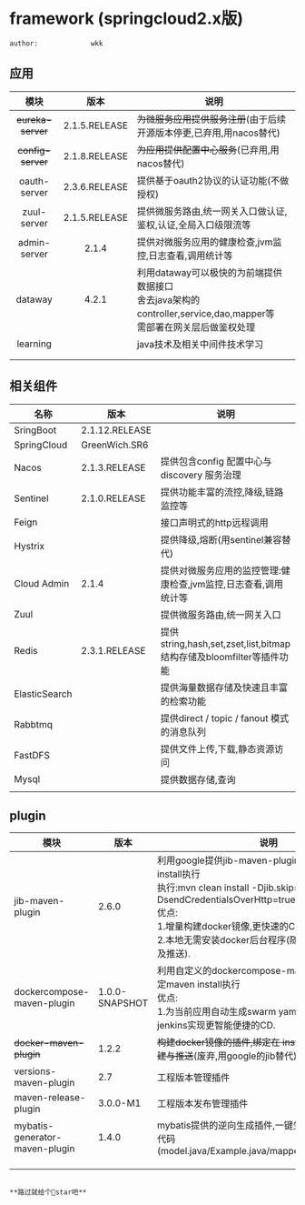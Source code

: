 # framework (springcloud2.x版)

	author: 			wkk

##	应用

|       模块        |     版本      | 说明                                                         |
| :---------------: | :-----------: | ------------------------------------------------------------ |
| ~~eureka-server~~ | 2.1.5.RELEASE | ~~为微服务应用提供服务注册~~(由于后续开源版本停更,已弃用,用nacos替代) |
| ~~config-server~~ | 2.1.8.RELEASE | ~~为应用提供配置中心服务~~(已弃用,用nacos替代)               |
|   oauth-server    | 2.3.6.RELEASE | 提供基于oauth2协议的认证功能(不做授权)                       |
|    zuul-server    | 2.1.5.RELEASE | 提供微服务路由,统一网关入口做认证,鉴权,认证,全局入口级限流等 |
|   admin-server    |     2.1.4     | 提供对微服务应用的健康检查,jvm监控,日志查看,调用统计等       |
|      dataway      |     4.2.1     | 利用dataway可以极快的为前端提供数据接口<br>舍去java架构的controller,service,dao,mapper等<br>需部署在网关层后做鉴权处理 |
|     learning      |               | java技术及相关中间件技术学习                                 |
|                   |               |                                                              |
|                   |               |                                                              |



## 相关组件

| 名称          | 版本           | 说明                                                         |
| ------------- | -------------- | ------------------------------------------------------------ |
| SringBoot     | 2.1.12.RELEASE |                                                              |
| SpringCloud   | GreenWich.SR6  |                                                              |
| Nacos         | 2.1.3.RELEASE  | 提供包含config 配置中心与discovery 服务治理                  |
| Sentinel      | 2.1.0.RELEASE  | 提供功能丰富的流控,降级,链路监控等                           |
| Feign         |                | 接口声明式的http远程调用                                     |
| Hystrix       |                | 提供降级,熔断(用sentinel兼容替代)                            |
| Cloud Admin   | 2.1.4          | 提供对微服务应用的监控管理:健康检查,jvm监控,日志查看,调用统计等 |
| Zuul          |                | 提供微服务路由,统一网关入口                                  |
| Redis         | 2.3.1.RELEASE  | 提供string,hash,set,zset,list,bitmap结构存储及bloomfilter等插件功能 |
| ElasticSearch |                | 提供海量数据存储及快速且丰富的检索功能                       |
| Rabbtmq       |                | 提供direct / topic / fanout 模式的消息队列                   |
| FastDFS       |                | 提供文件上传,下载,静态资源访问                               |
| Mysql         |                | 提供数据存储,查询                                            |
|               |                |                                                              |



## plugin

| 模块                           | 版本           | 说明                                                         |
| ------------------------------ | -------------- | ------------------------------------------------------------ |
| jib-maven-plugin               | 2.6.0          | 利用google提供jib-maven-plugin的插件,绑定maven install执行<br>执行:mvn clean install -Djib.skip=false -DsendCredentialsOverHttp=true -f pom.xml<br>优点:<br/>		1.增量构建docker镜像,更快速的CI.<br/>		2.本地无需安装docker后台程序(随处执行docker构建及推送). |
| dockercompose-maven-plugin     | 1.0.0-SNAPSHOT | 利用自定义的dockercompose-maven-plugin插件,绑定maven install执行<br/>优点:<br/>1.为当前应用自动生成swarm yaml编排文件,结合jenkins实现更智能便捷的CD. |
| ~~docker-maven-plugin~~        | 1.2.2          | ~~构建docker镜像的插件,绑定在 install执行周期,执行构建与推送~~(废弃,用google的jib替代) |
| versions-maven-plugin          | 2.7            | 工程版本管理插件                                             |
| maven-release-plugin           | 3.0.0-M1       | 工程版本发布管理插件                                         |
| mybatis-generator-maven-plugin | 1.4.0          | mybatis提供的逆向生成插件,一键生成数据库表对应的代码(model.java/Example.java/mapper.java/mapper.xml) |
|                                |                |                                                              |
|                                |                |                                                              |
|                                |                |                                                              |


																																																					**路过就给个🌟star吧**

